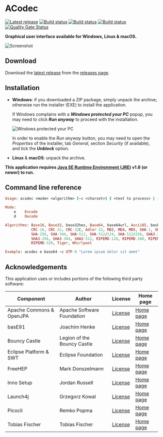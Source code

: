 ACodec
======

[![Latest release](https://img.shields.io/github/release/albertus82/acodec.svg)](https://github.com/albertus82/acodec/releases/latest)
[![Build status](https://github.com/albertus82/acodec/workflows/build/badge.svg)](https://github.com/albertus82/acodec/actions)
[![Build status](https://ci.appveyor.com/api/projects/status/github/albertus82/acodec?branch=master&svg=true)](https://ci.appveyor.com/project/albertus82/acodec)
[![Build status](https://dev.azure.com/albertus82/acodec/_apis/build/status/master)](https://dev.azure.com/albertus82/acodec/_build/)
[![Quality Gate Status](https://sonarcloud.io/api/project_badges/measure?project=it.albertus%3Aacodec&metric=alert_status)](https://sonarcloud.io/dashboard?id=it.albertus%3Aacodec)

**Graphical user interface available for Windows, Linux & macOS.**

![Screenshot](https://user-images.githubusercontent.com/8672431/89737895-fafa7180-da74-11ea-855a-96d637eafcbd.gif)

## Download

Download the [latest release](https://github.com/albertus82/acodec/releases/latest) from the [releases page](https://github.com/albertus82/acodec/releases).

## Installation

* **Windows**: if you downloaded a ZIP package, simply unpack the archive; otherwise run the installer (EXE) to install the application.

  If Windows complains with a ***Windows protected your PC*** popup, you may need to click ***Run anyway*** to proceed with the installation.

  ![Windows protected your PC](https://user-images.githubusercontent.com/8672431/31048995-7145b034-a62a-11e7-860b-c477237145ce.png)

  In order to enable the *Run anyway* button, you may need to open the *Properties* of the installer, tab *General*, section *Security* (if available), and tick the ***Unblock*** option.
* **Linux** & **macOS**: unpack the archive.

**This application requires [Java SE Runtime Environment (JRE)](https://www.java.com) v1.8 (or newer) to run.**

## Command line reference

```ruby
Usage: acodec <mode> <algorithm> [-c <charset>] { <text to process> | -f <source file> [<destination file>] | -i }

Mode:
    e    Encode
    d    Decode

Algorithms: Base16, Base32, base32hex, Base64, base64url, Ascii85, basE91,
            CRC-16, CRC-32, CRC-32C, Adler-32, MD2, MD4, MD5, SHA-1, SHA-224,
            SHA-256, SHA-384, SHA-512, SHA-512/224, SHA-512/256, SHA3-224,
            SHA3-256, SHA3-384, SHA3-512, RIPEMD-128, RIPEMD-160, RIPEMD-256,
            RIPEMD-320, Tiger, Whirlpool

Example: acodec e base64 -c UTF-8 "Lorem ipsum dolor sit amet"
```

## Acknowledgements

This application uses or includes portions of the following third party software:

|Component               |Author                     |License                                                |Home page                                     |
|------------------------|---------------------------|-------------------------------------------------------|----------------------------------------------|
|Apache Commons & OpenJPA|Apache Software Foundation |[License](https://www.apache.org/licenses/LICENSE-2.0) |[Home page](https://www.apache.org)           |
|basE91                  |Joachim Henke              |[License](http://base91.sourceforge.net/license.txt)   |[Home page](http://base91.sourceforge.net)    |
|Bouncy Castle           |Legion of the Bouncy Castle|[License](https://www.bouncycastle.org/license.html)   |[Home page](https://www.bouncycastle.org)     |
|Eclipse Platform & SWT  |Eclipse Foundation         |[License](https://www.eclipse.org/legal/epl-2.0/)      |[Home page](https://www.eclipse.org)          |
|FreeHEP                 |Mark Donszelmann           |[License](https://java.freehep.org/license.html)       |[Home page](https://java.freehep.org)         |
|Inno Setup              |Jordan Russell             |[License](https://jrsoftware.org/files/is/license.txt) |[Home page](https://jrsoftware.org/isinfo.php)|
|Launch4j                |Grzegorz Kowal             |[License](https://opensource.org/licenses/BSD-3-Clause)|[Home page](http://launch4j.sourceforge.net)  |
|Picocli                 |Remko Popma                |[License](https://git.io/JUqAY)                        |[Home page](https://picocli.info)             |
|Tobias Fischer          |Tobias Fischer             |[License](https://git.io/JUqAq)                        |[Home page](https://git.io/JUqAF)             |
